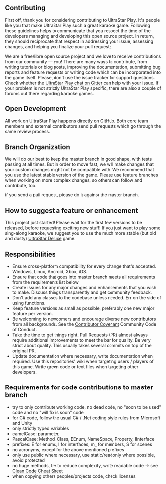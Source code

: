 ## Contributing
First off, thank you for considering contributing to UltraStar Play. It's people like you that make UltraStar Play such a great karaoke game.
Following these guidelines helps to communicate that you respect the time of the developers managing and developing this open source project. In return, they should reciprocate that respect in addressing your issue, assessing changes, and helping you finalize your pull requests.

We are a free/libre open source project and we love to receive contributions from our community — you! There are many ways to contribute, from writing tutorials or blog posts, improving the documentation, submitting bug reports and feature requests or writing code which can be incorporated into the game itself.
Please, don't use the issue tracker for support questions. Check whether the [UltraStar Play chat on Gitter](https://gitter.im/UltraStar-Deluxe/Play) can help with your issue. If your problem is not strictly UltraStar Play specific, there are also a couple of forums out there regarding karaoke games.

## Open Development
All work on UltraStar Play happens directly on GitHub. Both core team members and external contributors send pull requests which go through the same review process.

## Branch Organization
We will do our best to keep the master branch in good shape, with tests passing at all times. But in order to move fast, we will make changes that your custom changes might not be compatible with. We recommend that you use the latest stable version of the game. Please use feature branches when working on more complex changes, so others can follow and contribute, too.

If you send a pull request, please do it against the master branch.

## How to suggest a feature or enhancement
This project just started! Please wait for the first few versions to be released, before requesting exciting new stuff! If you just want to play some sing-along karaoke, we suggest you to use the much more stable (but old and dusty) [UltraStar Deluxe](https://github.com/UltraStar-Deluxe/USDX/releases) game.

## Responsibilities

- Ensure cross-platform compatibility for every change that's accepted. Windows, Linux, Android, Xbox, iOS.
- Ensure that code that goes into master branch meets all requirements from the requirements list below
- Create issues for any major changes and enhancements that you wish to make. Discuss things transparently and get community feedback.
- Don't add any classes to the codebase unless needed. Err on the side of using functions.
- Keep feature versions as small as possible, preferably one new major feature per version.
- Be welcoming to newcomers and encourage diverse new contributors from all backgrounds. See the [Contributor Covenant](https://www.contributor-covenant.org/) Community Code of Conduct.
- Take the time to get things right. Pull Requests (PR) almost always require additional improvements to meet the bar for quality. Be very strict about quality. This usually takes several commits on top of the original PR.
- Update documentation where necessary, write documentation when required. Use this repositories' wiki when targeting users / players of this game. Write green code or text files when targeting other developers.

## Requirements for code contributions to master branch
- try to only contribute working code, no dead code, no "soon to be used" code and no "will fix is soon" code
- for C# code, follow the usual C# / .Net coding style rules from Microsoft and Unity
- only strictly typed variables
- camelCase: parameter, 
- PascalCase: Method, Class, EEnum, NameSpace, Property, IInterface
- prefixes: E for enums, I for interfaces, m_ for members, S for scenes
- no acronyms, except for the above mentioned prefixes
- only use public where necessary, use static/readonly where possible, avoid protected
- no huge methods, try to reduce complexity, write readable code -> see [Clean Code Cheat Sheet](https://www.bbv.ch/images/bbv/pdf/downloads/V2_Clean_Code_V3.pdf)
- when copying others peoples/projects code, check licenses
